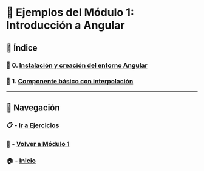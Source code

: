 # 🧪 Ejemplos del Módulo 1: Introducción a Angular

## 📌 Índice

### 🧪 0. [Instalación y creación del entorno Angular](./Enunciados/Ejemplo_0.md)  
### 🧪 1. [Componente básico con interpolación](./Enunciados/Ejemplo_1.md)

---

## 🔁 Navegación

### 📋 - [Ir a Ejercicios](../Ejercicios/README.md)

### 📘 - [Volver a Módulo 1](../Modulo_1.md)

### 🏠 - [Inicio](../../../README.md)

